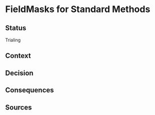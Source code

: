# FieldMasks for Standard Methods

## Status

Trialing

## Context

## Decision

## Consequences

## Sources

